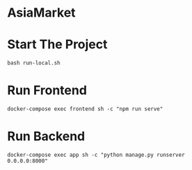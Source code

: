 # AsiaMarket

# Start The Project
``` bash run-local.sh ```

# Run Frontend
``` docker-compose exec frontend sh -c "npm run serve" ```

# Run Backend
``` docker-compose exec app sh -c "python manage.py runserver 0.0.0.0:8000" ```